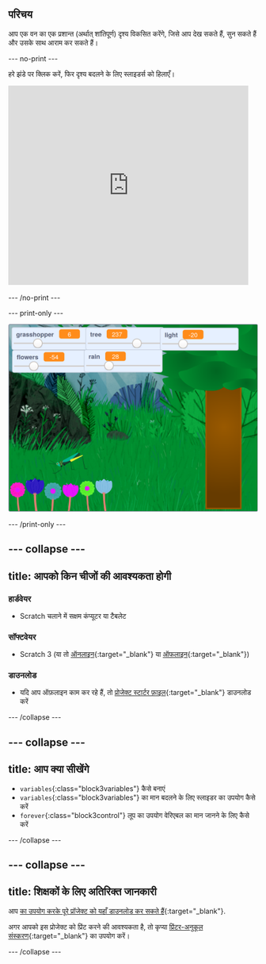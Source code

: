 ## परिचय

आप एक वन का एक प्रशान्त (अर्थात् शांतिपूर्ण) दृश्य विकसित करेंगे, जिसे आप देख सकते हैं, सुन सकते हैं और उसके साथ आराम कर सकते हैं।

--- no-print ---

हरे झंडे पर क्लिक करें, फिर दृश्य बदलने के लिए स्लाइडर्स को हिलाएँ।

<div>
<iframe src="https://scratch.mit.edu/projects/401955374/embed" allowtransparency="true" width="485" height="402" frameborder="0" scrolling="no" allowfullscreen></iframe>
</div>

--- /no-print ---

--- print-only ---

![संपूर्ण प्रोजेक्ट](images/showcase.png)

--- /print-only ---

--- collapse ---
---
title: आपको किन चीजों की आवश्यकता होगी
---

### हार्डवेयर
+ Scratch चलाने में सक्षम कंप्यूटर या टैबलेट

### सॉफ्टवेयर
+ Scratch 3 (या तो [ऑनलाइन](https://scratch.mit.edu/){:target="_blank"} या [ऑफलाइन](https://scratch.mit.edu/download){:target="_blank"})

### डाउनलोड
+  यदि आप ऑफ़लाइन काम कर रहे हैं, तो [प्रोजेक्ट स्टार्टर फ़ाइल](https://rpf.io/p/hi-IN/serene-scene-go){:target="_blank"} डाउनलोड करें

--- /collapse ---

--- collapse ---
---
title: आप क्या सीखेंगे
---

- `variables`{:class="block3variables"} कैसे बनाएं
- `variables`{:class="block3variables"} का मान बदलने के लिए स्लाइडर का उपयोग कैसे करें
- `forever`{:class="block3control"} लूप का उपयोग वेरिएबल का मान जानने के लिए कैसे करें

--- /collapse ---

--- collapse ---
---
title: शिक्षकों के लिए अतिरिक्त जानकारी
---

आप [का उपयोग करके पूरे प्रॉजेक्ट को यहाँ डाउनलोड कर सकते हैं](https://rpf.io/p/hi-IN/serene-scene-get){:target="_blank"}.

अगर आपको इस प्रोजेक्ट को प्रिंट करने की आवश्यकता है, तो कृप्या [प्रिंटर-अनुकूल संस्करण](https://projects.raspberrypi.org/hi-IN/projects/serene-scene/print){:target="_blank"} का उपयोग करें।

--- /collapse ---
